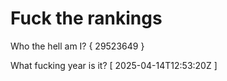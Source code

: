# Fuck the rankings

Who the hell am I?
{ 29523649 }

What fucking year is it?
[ 2025-04-14T12:53:20Z ]

